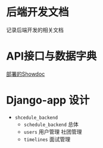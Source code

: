 # 后端开发文档

记录后端开发的相关文档

# API接口与数据字典

[部署的Showdoc](http://fkynjyq.com:10000)

# Django-app 设计

- `shcedule_backend`
  - `schedule_backend` 总体
  - `users` 用户管理 社团管理
  - `timelines` 面试管理